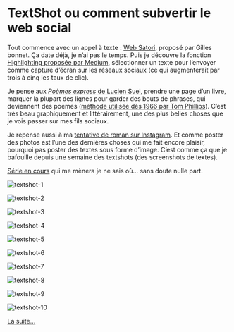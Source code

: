 # TextShot ou comment subvertir le web social

Tout commence avec un appel à texte : [Web Satori](http://www.fabula.org/actualites/web-satorii_72990.php), proposé par Gilles bonnet. Ça date déjà, je n’ai pas le temps. Puis je découvre la fonction [Highlighting proposée par Medium](https://help.medium.com/hc/en-us/articles/214406358-Highlighting), sélectionner un texte pour l’envoyer comme capture d’écran sur les réseaux sociaux (ce qui augmenterait par trois à cinq les taux de clic).<span id="more-44457"></span>

Je pense aux [*Poèmes express* de Lucien Suel](http://academie23.blogspot.fr/search/label/Po%C3%A8me%20express), prendre une page d’un livre, marquer la plupart des lignes pour garder des bouts de phrases, qui deviennent des poèmes ([méthode utilisée dès 1966 par Tom Phillips](http://www.tomphillips.co.uk/humument/slideshow/1-50)). C’est très beau graphiquement et littérairement, une des plus belles choses que je vois passer sur mes fils sociaux.

Je repense aussi à ma [tentative de roman sur Instagram](https://tcrouzet.com/2016/04/02/des-livres-sur-instagram/). Et comme poster des photos est l’une des dernières choses qui me fait encore plaisir, pourquoi pas poster des textes sous forme d’image. C’est comme ça que je bafouille depuis une semaine des textshots (des screenshots de textes).

[Série en cours](https://tcrouzet.com/tag/textshot/) qui me mènera je ne sais où… sans doute nulle part.

![textshot-1](https://tcrouzet.com/images_tc/2016/11/textshot-1.png)

![textshot-2](https://tcrouzet.com/images_tc/2016/11/textshot-2.png)

![textshot-3](https://tcrouzet.com/images_tc/2016/11/textshot-3.png)

![textshot-4](https://tcrouzet.com/images_tc/2016/11/textshot-4.jpg)

![textshot-5](https://tcrouzet.com/images_tc/2016/11/textshot-5.jpg)

![textshot-6](https://tcrouzet.com/images_tc/2016/11/textshot-6.png)

![textshot-7](https://tcrouzet.com/images_tc/2016/11/textshot-7.jpg)

![textshot-8](https://tcrouzet.com/images_tc/2016/11/textshot-8.png)

![textshot-9](https://tcrouzet.com/images_tc/2016/11/textshot-9.jpg)

![textshot-10](https://tcrouzet.com/images_tc/2016/11/textshot-10.png)

[La suite…](https://tcrouzet.com/tag/textshot/)